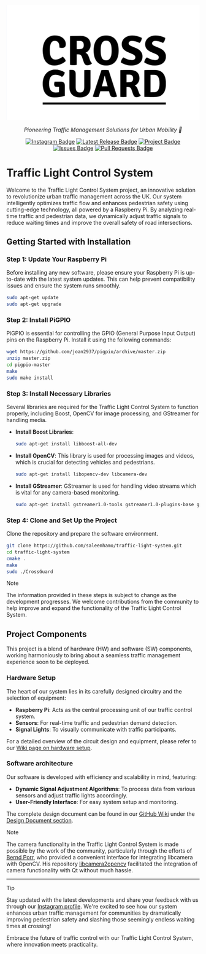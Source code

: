 <div align="center">
    <img src="https://github.com/saleemhamo/traffic-light-system/blob/development/docs/LOGO.png" alt="Traffic Light Control System Logo"/>
    <p>
        <i>Pioneering Traffic Management Solutions for Urban Mobility 🚦</i>
    </p>
    <div id="badges">
        <!-- Instagram Badge -->
        <a href="https://www.instagram.com/crossguard_2024"><img src="https://img.shields.io/badge/Instagram-E4405F?style=flat&logo=instagram&logoColor=white" alt="Instagram Badge"/></a>
        <!-- Latest Release Badge -->
        <a href="https://github.com/saleemhamo/traffic-light-system/releases"><img src="https://img.shields.io/github/v/release/saleemhamo/traffic-light-system?color=green&label=Latest%20Release" alt="Latest Release Badge"/></a>
        <!-- Projects Badge -->
        <a href="https://github.com/users/saleemhamo/projects/2"><img src="https://img.shields.io/badge/Project-View%20Project%20Tab-orange.svg" alt="Project Badge"/></a>
        <!-- Issues Badge -->
        <a href="https://github.com/saleemhamo/traffic-light-system/issues"><img src="https://img.shields.io/github/issues/saleemhamo/traffic-light-system.svg" alt="Issues Badge"/></a>
        <!-- Pull Requests Badge -->
        <a href="https://github.com/saleemhamo/traffic-light-system/pulls"><img src="https://img.shields.io/github/issues-pr/saleemhamo/traffic-light-system.svg" alt="Pull Requests Badge"/></a>
    </div>
</div>


# Traffic Light Control System

Welcome to the Traffic Light Control System project, an innovative solution to revolutionize urban traffic management across the UK. Our system intelligently optimizes traffic flow and enhances pedestrian safety using cutting-edge technology, all powered by a Raspberry Pi. By analyzing real-time traffic and pedestrian data, we dynamically adjust traffic signals to reduce waiting times and improve the overall safety of road intersections. 

## Getting Started with Installation

### Step 1: Update Your Raspberry Pi
Before installing any new software, please ensure your Raspberry Pi is up-to-date with the latest system updates. This can help prevent compatibility issues and ensure the system runs smoothly.

```bash
sudo apt-get update
sudo apt-get upgrade
```

### Step 2: Install PiGPIO
PiGPIO is essential for controlling the GPIO (General Purpose Input Output) pins on the Raspberry Pi. Install it using the following commands:

```bash
wget https://github.com/joan2937/pigpio/archive/master.zip
unzip master.zip
cd pigpio-master
make
sudo make install
```

### Step 3: Install Necessary Libraries
Several libraries are required for the Traffic Light Control System to function properly, including Boost, OpenCV for image processing, and GStreamer for handling media.

- **Install Boost Libraries**:
    ```bash
    sudo apt-get install libboost-all-dev
    ```

- **Install OpenCV**:
    This library is used for processing images and videos, which is crucial for detecting vehicles and pedestrians.
    ```bash
    sudo apt-get install libopencv-dev libcamera-dev
    ```

- **Install GStreamer**:
    GStreamer is used for handling video streams which is vital for any camera-based monitoring.
    ```bash
    sudo apt-get install gstreamer1.0-tools gstreamer1.0-plugins-base gstreamer1.0-plugins-good gstreamer1.0-plugins-bad gstreamer1.0-plugins-ugly gstreamer1.0-libav
    ```

### Step 4: Clone and Set Up the Project
Clone the repository and prepare the software environment.

```bash
git clone https://github.com/saleemhamo/traffic-light-system.git
cd traffic-light-system
cmake .
make
sudo ./CrossGuard
```
> [!NOTE]
> The information provided in these steps is subject to change as the development progresses. We welcome contributions from the community to help improve and expand the functionality of the Traffic Light Control System.

## Project Components

This project is a blend of hardware (HW) and software (SW) components, working harmoniously to bring about a seamless traffic management experience soon to be deployed.

### **Hardware Setup**

The heart of our system lies in its carefully designed circuitry and the selection of equipment:

- **Raspberry Pi**: Acts as the central processing unit of our traffic control system.
- **Sensors**: For real-time traffic and pedestrian demand detection.
- **Signal Lights**: To visually communicate with traffic participants.

For a detailed overview of the circuit design and equipment, please refer to our [Wiki page on hardware setup](https://github.com/saleemhamo/traffic-light-system/wiki/Page-%233:-Implementation-Details#31-hardware-setup).

### **Software architecture**

Our software is developed with efficiency and scalability in mind, featuring:

- **Dynamic Signal Adjustment Algorithms**: To process data from various sensors and adjust traffic lights accordingly.
- **User-Friendly Interface**: For easy system setup and monitoring.

The complete design document can be found in our [GitHub Wiki](https://github.com/saleemhamo/traffic-light-system/wiki) under the [Design Document section](https://github.com/saleemhamo/traffic-light-system/wiki/Page-%232:-Design-Document).

> [!NOTE]
> The camera functionality in the Traffic Light Control System is made possible by the work of the community, particularly through the efforts of [Bernd Porr](https://github.com/berndporr), who provided a convenient interface for integrating libcamera with OpenCV. His repository [libcamera2opencv](https://github.com/berndporr/libcamera2opencv/blob/master/libcam2opencv.h) facilitated the integration of camera functionality with Qt without much hassle.
---
> [!TIP]
> Stay updated with the latest developments and share your feedback with us through our [Instagram profile](https://www.instagram.com/crossguard_2024). We're excited to see how our system enhances urban traffic management for communities by dramatically improving pedestrian safety and slashing those seemingly endless waiting times at crossing!

Embrace the future of traffic control with our Traffic Light Control System, where innovation meets practicality.
